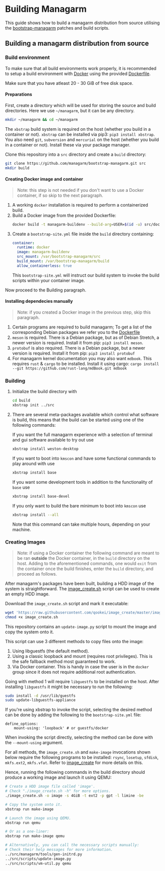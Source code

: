 # Building Managarm

This guide shows how to build a managarm distribution from source utilising the [bootstrap-managarm](https://github.com/managarm/bootstrap-managarm) patches and build scripts.

## Building a managarm distribution from source

### Build environment
To make sure that all build environments work properly, it is recommended to
setup a build environment with [Docker](https://www.docker.com/) using the
provided [Dockerfile](https://github.com/managarm/bootstrap-managarm/blob/master/docker/Dockerfile).

Make sure that you have atleast 20 - 30 GiB of free disk space.

#### Preparations
First, create a directory which will be used for storing the
source and build directories. Here we use `~/managarm`, but it can be any directory.

```sh
mkdir ~/managarm && cd ~/managarm
```

The `xbstrap` build system is required on the host (whether you build in a container or not). `xbstrap` can be installed via pip3: `pip3 install xbstrap`.
You also need `git`, `subversion` and `mercurial` on the host (whether you build in a container or not). Install these via your package manager.

Clone this repository into a `src` directory and create a `build` directory:
```bash
git clone https://github.com/managarm/bootstrap-managarm.git src
mkdir build
```

#### Creating Docker image and container
> Note: this step is not needed if you don't want to use a Docker container, if so skip to the next paragraph.

1.  A working `docker` installation is required to perform a containerized build.
2.  Build a Docker image from the provided Dockerfile:
    ```bash
    docker build -t managarm-buildenv --build-arg=USER=$(id -u) src/docker
    ```
3.  Create a `bootstrap-site.yml` file inside the `build` directory containing:
    ```yml
    container:
      runtime: docker
      image: managarm-buildenv
      src_mount: /var/bootstrap-managarm/src
      build_mount: /var/bootstrap-managarm/build
      allow_containerless: true
    ```
    This `bootstrap-site.yml` will instruct our build system to invoke the build scripts within your container image.

Now proceed to the Building paragraph.

#### Installing dependecies manually
> Note: if you created a Docker image in the previous step, skip this paragraph.
1.  Certain programs are required to build managarm; To get a list of the corresponding Debian packages we refer you to the [Dockerfile](https://github.com/managarm/bootstrap-managarm/blob/master/docker/Dockerfile)
1.  `meson` is required. There is a Debian package, but as of Debian Stretch, a newer version is required.
    Install it from pip: `pip3 install meson`.
1.  `protobuf` is also required. There is a Debian package, but a newer version is required.
    Install it from pip: `pip3 install protobuf`
1.  For managarm kernel documentation you may also want `mdbook`. This requires `rust` & `cargo` to be installed.
    Install it using cargo: `cargo install --git https://github.com/rust-lang/mdBook.git mdbook`

### Building
1.  Initialize the build directory with
    ```bash
    cd build
    xbstrap init ../src
    ```
1.  There are several meta-packages available which control what software is build, this means that the build can be started using one of the following commands:

    If you want the full managarm experience with a selection of terminal and gui software available to try out use
    ```bash
    xbstrap install weston-desktop
    ```
    If you want to boot into `kmscon` and have some functional commands to play around with use
    ```bash
    xbstrap install base
    ```
    If you want some development tools in addition to the functionality of `base` use
    ```bash
    xbstrap install base-devel
    ```
    If you only want to build the bare minimum to boot into `kmscon` use
    ```bash
    xbstrap install --all
    ```
    Note that this command can take multiple hours, depending on your machine.


### Creating Images
> Note: if using a Docker container the following command are meant to be ran **outside** the Docker container, in the `build` directory on the host. Adding to the aforementioned commands, one would `exit` from the container once the build finishes, enter the `build` directory, and proceed as follows.

After managarm's packages have been built, building a HDD image of the system
is straightforward. The [image_create.sh](https://github.com/qookei/image_create) script
can be used to create an empty HDD image.

Download the `image_create.sh` script and mark it executable:
```bash
wget 'https://raw.githubusercontent.com/qookei/image_create/master/image_create.sh'
chmod +x image_create.sh
```

This repository contains an `update-image.py` script to mount the image and copy the system onto it.

This script can use 3 different methods to copy files onto the image:
1. Using libguestfs (the default method).
2. Using a classic loopback and mount (requires root privileges). This is the safe fallback method most guaranteed to work.
3. Via Docker container. This is handy in case the user is in the `docker` group since it does not require additional root authentication.

Going with method 1 will require `libguestfs` to be installed on the host.
After installing `libguestfs` it might be necessary to run the following:
```bash
sudo install -d /usr/lib/guestfs
sudo update-libguestfs-appliance
```

If you're using xbstrap to invoke the script, selecting the desired method can be done by adding the following to the `bootstrap-site.yml` file:
```
define_options:
    mount-using: 'loopback' # or guestfs/docker
```

When invoking the script directly, selecting the method can be done with the `--mount-using` argument.

For all methods, the `image_create.sh` and `make-image` invocations shown below require the following programs to be installed:
`rsync`, `losetup`, `sfdisk`, `mkfs.ext2`, `mkfs.vfat`. Refer to [image_create](https://github.com/qookei/image_create#requirements) for more details on this.

Hence, running the following commands in the build directory
should produce a working image and launch it using QEMU:
```bash
# Create a HDD image file called 'image'.
# Check "./image_create.sh -h" for more options.
./image_create.sh -o image -s 4GiB -t ext2 -p gpt -l limine -be

# Copy the system onto it.
xbstrap run make-image

# Launch the image using QEMU.
xbstrap run qemu

# Or as a one-liner:
xbstrap run make-image qemu

# Alternatively, you can call the necessary scripts manually:
# Check their help messages for more information.
../src/managarm/tools/gen-initrd.py
../src/scripts/update-image.py
../src/scripts/vm-util.py qemu
```
